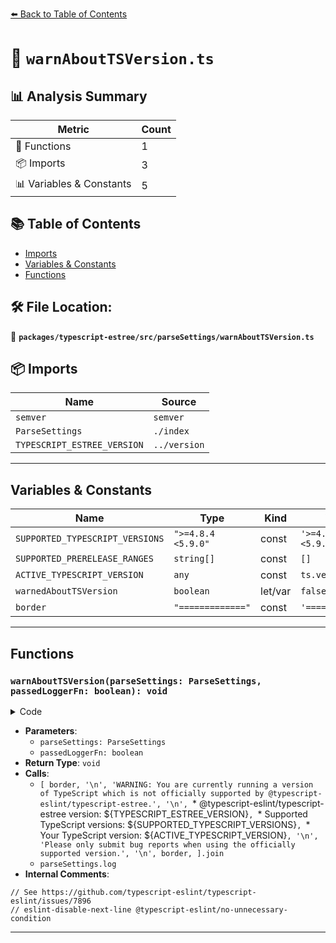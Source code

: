 [⬅️ Back to Table of Contents](../../../../index.md)

# 📄 `warnAboutTSVersion.ts`

## 📊 Analysis Summary

| Metric | Count |
|--------|-------|
| 🔧 Functions | 1 |
| 📦 Imports | 3 |
| 📊 Variables & Constants | 5 |

## 📚 Table of Contents

- [Imports](#imports)
- [Variables & Constants](#variables-constants)
- [Functions](#functions)

## 🛠️ File Location:
📂 **`packages/typescript-estree/src/parseSettings/warnAboutTSVersion.ts`**

## 📦 Imports

| Name | Source |
|------|--------|
| `semver` | `semver` |
| `ParseSettings` | `./index` |
| `TYPESCRIPT_ESTREE_VERSION` | `../version` |


---

## Variables & Constants

| Name | Type | Kind | Value | Exported |
|------|------|------|-------|----------|
| `SUPPORTED_TYPESCRIPT_VERSIONS` | `">=4.8.4 <5.9.0"` | const | `'>=4.8.4 <5.9.0'` | ✓ |
| `SUPPORTED_PRERELEASE_RANGES` | `string[]` | const | `[]` | ✗ |
| `ACTIVE_TYPESCRIPT_VERSION` | `any` | const | `ts.version` | ✗ |
| `warnedAboutTSVersion` | `boolean` | let/var | `false` | ✗ |
| `border` | `"============="` | const | `'============='` | ✗ |


---

## Functions

### `warnAboutTSVersion(parseSettings: ParseSettings, passedLoggerFn: boolean): void`

<details><summary>Code</summary>

```ts
export function warnAboutTSVersion(
  parseSettings: ParseSettings,
  passedLoggerFn: boolean,
): void {
  if (isRunningSupportedTypeScriptVersion || warnedAboutTSVersion) {
    return;
  }

  if (
    passedLoggerFn ||
    // See https://github.com/typescript-eslint/typescript-eslint/issues/7896
    // eslint-disable-next-line @typescript-eslint/no-unnecessary-condition
    (typeof process === 'undefined' ? false : process.stdout?.isTTY)
  ) {
    const border = '=============';
    const versionWarning = [
      border,
      '\n',
      'WARNING: You are currently running a version of TypeScript which is not officially supported by @typescript-eslint/typescript-estree.',
      '\n',
      `* @typescript-eslint/typescript-estree version: ${TYPESCRIPT_ESTREE_VERSION}`,
      `* Supported TypeScript versions: ${SUPPORTED_TYPESCRIPT_VERSIONS}`,
      `* Your TypeScript version: ${ACTIVE_TYPESCRIPT_VERSION}`,
      '\n',
      'Please only submit bug reports when using the officially supported version.',
      '\n',
      border,
    ].join('\n');

    parseSettings.log(versionWarning);
  }

  warnedAboutTSVersion = true;
}
```
</details>

- **Parameters**:
  - `parseSettings: ParseSettings`
  - `passedLoggerFn: boolean`
- **Return Type**: `void`
- **Calls**:
  - `[
      border,
      '\n',
      'WARNING: You are currently running a version of TypeScript which is not officially supported by @typescript-eslint/typescript-estree.',
      '\n',
      `* @typescript-eslint/typescript-estree version: ${TYPESCRIPT_ESTREE_VERSION}`,
      `* Supported TypeScript versions: ${SUPPORTED_TYPESCRIPT_VERSIONS}`,
      `* Your TypeScript version: ${ACTIVE_TYPESCRIPT_VERSION}`,
      '\n',
      'Please only submit bug reports when using the officially supported version.',
      '\n',
      border,
    ].join`
  - `parseSettings.log`
- **Internal Comments**:
```
// See https://github.com/typescript-eslint/typescript-eslint/issues/7896
// eslint-disable-next-line @typescript-eslint/no-unnecessary-condition
```


---